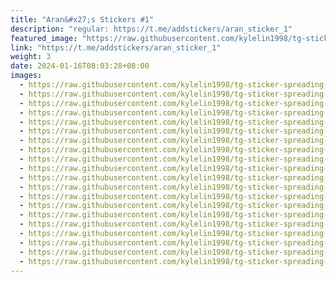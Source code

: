 ```yaml
---
title: "Aran&#x27;s Stickers #1"
description: "regular: https://t.me/addstickers/aran_sticker_1"
featured_image: "https://raw.githubusercontent.com/kylelin1998/tg-sticker-spreading-worldwide-images/main/img/1d252937-5380-4685-a06d-1cebe4e9b02b.jpg"
link: "https://t.me/addstickers/aran_sticker_1"
weight: 3
date: 2024-01-16T08:03:28+08:00
images:
  - https://raw.githubusercontent.com/kylelin1998/tg-sticker-spreading-worldwide-images/main/img/1d252937-5380-4685-a06d-1cebe4e9b02b.jpg
  - https://raw.githubusercontent.com/kylelin1998/tg-sticker-spreading-worldwide-images/main/img/a0d98efe-daee-493e-83cb-efc672d62d51.jpg
  - https://raw.githubusercontent.com/kylelin1998/tg-sticker-spreading-worldwide-images/main/img/7c8700fd-9666-4379-af82-a406a77c9795.jpg
  - https://raw.githubusercontent.com/kylelin1998/tg-sticker-spreading-worldwide-images/main/img/71665a5e-b113-4cec-b257-a1809f250a0e.jpg
  - https://raw.githubusercontent.com/kylelin1998/tg-sticker-spreading-worldwide-images/main/img/272d700b-e18d-4e4f-b797-23066a48627e.jpg
  - https://raw.githubusercontent.com/kylelin1998/tg-sticker-spreading-worldwide-images/main/img/d95351a0-abcf-4a79-a2b7-bee126ff25af.jpg
  - https://raw.githubusercontent.com/kylelin1998/tg-sticker-spreading-worldwide-images/main/img/b0fa3c04-896f-425f-9b68-0b3b7d32814d.jpg
  - https://raw.githubusercontent.com/kylelin1998/tg-sticker-spreading-worldwide-images/main/img/7b742126-463f-46c5-b1ac-843bd1138b0c.jpg
  - https://raw.githubusercontent.com/kylelin1998/tg-sticker-spreading-worldwide-images/main/img/b258c252-bc22-4f25-89ef-c7c40c243fa8.jpg
  - https://raw.githubusercontent.com/kylelin1998/tg-sticker-spreading-worldwide-images/main/img/3a7af470-c34e-4a37-9865-4da451ac48e9.jpg
  - https://raw.githubusercontent.com/kylelin1998/tg-sticker-spreading-worldwide-images/main/img/287ea5c3-ce91-4fdc-8dcc-f3d4545b3068.jpg
  - https://raw.githubusercontent.com/kylelin1998/tg-sticker-spreading-worldwide-images/main/img/d2fe74d9-1ca9-4c2b-8092-5afc69cd38f0.jpg
  - https://raw.githubusercontent.com/kylelin1998/tg-sticker-spreading-worldwide-images/main/img/89e4a476-43e8-4ee6-97a0-511c74233d16.jpg
  - https://raw.githubusercontent.com/kylelin1998/tg-sticker-spreading-worldwide-images/main/img/4a3c51d5-67b5-41cd-9885-772b0e10fb93.jpg
  - https://raw.githubusercontent.com/kylelin1998/tg-sticker-spreading-worldwide-images/main/img/a2c8977f-c645-4e48-9dcb-8a14a6a7acc1.jpg
  - https://raw.githubusercontent.com/kylelin1998/tg-sticker-spreading-worldwide-images/main/img/f10259ca-79ff-4283-808c-0988796db396.jpg
  - https://raw.githubusercontent.com/kylelin1998/tg-sticker-spreading-worldwide-images/main/img/8dd364a3-09b5-4bf5-9ac4-2335e8f07753.jpg
  - https://raw.githubusercontent.com/kylelin1998/tg-sticker-spreading-worldwide-images/main/img/5b23ca5f-2c2b-4159-b448-6f7f72c58508.jpg
  - https://raw.githubusercontent.com/kylelin1998/tg-sticker-spreading-worldwide-images/main/img/38ba845c-b313-4205-adb5-5d45df87911a.jpg
  - https://raw.githubusercontent.com/kylelin1998/tg-sticker-spreading-worldwide-images/main/img/22e80a77-60e6-41b1-89cd-7e6529fba5bd.jpg
---
```

